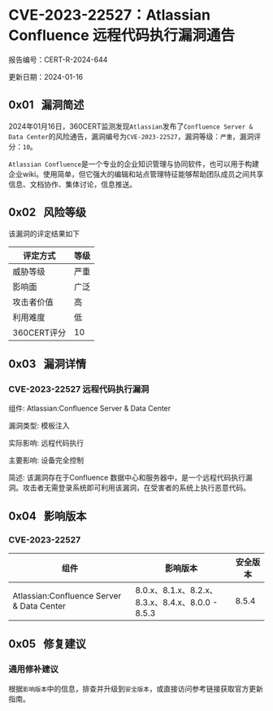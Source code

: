 # CVE-2023-22527：Atlassian Confluence 远程代码执行漏洞通告

报告编号：CERT-R-2024-644

更新日期：2024-01-16

## 0x01   漏洞简述

2024年01月16日，360CERT监测发现`Atlassian`发布了`Confluence Server & Data Center`的风险通告，漏洞编号为`CVE-2023-22527`，漏洞等级：`严重`，漏洞评分：`10`。

`Atlassian Confluence`是一个专业的企业知识管理与协同软件，也可以用于构建企业wiki。使用简单，但它强大的编辑和站点管理特征能够帮助团队成员之间共享信息、文档协作、集体讨论，信息推送。

## 0x02   风险等级

该漏洞的评定结果如下

|评定方式|等级|
|---|---|
|威胁等级|严重|
|影响面|广泛|
|攻击者价值|高|
|利用难度|低|
|360CERT评分|10|

## 0x03   漏洞详情

### CVE-2023-22527 远程代码执行漏洞

组件: Atlassian:Confluence Server & Data Center

漏洞类型: 模板注入

实际影响: 远程代码执行

主要影响: 设备完全控制

简述: 该漏洞存在于Confluence 数据中心和服务器中，是一个远程代码执行漏洞。攻击者无需登录系统即可利用该漏洞，在受害者的系统上执行恶意代码。

## 0x04   影响版本

### CVE-2023-22527

|组件|影响版本|安全版本|
|---|---|---|
|Atlassian:Confluence Server & Data Center|8.0.x、8.1.x、8.2.x、8.3.x、8.4.x、8.0.0 - 8.5.3|8.5.4|

## 0x05   修复建议

### 通用修补建议

根据`影响版本`中的信息，排查并升级到`安全版本`，或直接访问参考链接获取官方更新指南。
